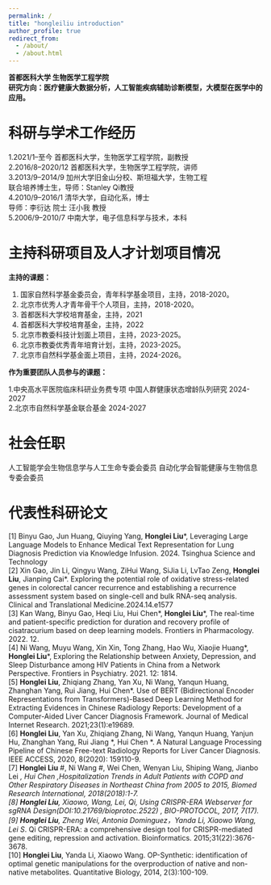 ```yaml
---
permalink: /
title: "hongleiliu introduction"
author_profile: true
redirect_from: 
  - /about/
  - /about.html
---
```

**首都医科大学 生物医学工程学院**    
**研究方向：医疗健康大数据分析，人工智能疾病辅助诊断模型，大模型在医学中的应用。**

科研与学术工作经历
======
1.2021/1–至今		首都医科大学，生物医学工程学院，副教授      
2.2016/8–2020/12		首都医科大学，生物医学工程学院，讲师      
3.2013/9–2014/9	加州大学旧金山分校、斯坦福大学，生物工程      
联合培养博士生，导师：Stanley Qi教授      
4.2010/9–2016/1	清华大学，自动化系，博士      
导师：李衍达 院士 汪小我 教授                   
5.2006/9–2010/7	中南大学，电子信息科学与技术，本科 

主持科研项目及人才计划项目情况
======
**主持的课题：**

1.	国家自然科学基金委员会，青年科学基金项目，主持，2018-2020。
2.	北京市优秀人才青年骨干个人项目，主持，2018-2020。
3.	首都医科大学校培育基金，主持，2021
4.	首都医科大学校培育基金，主持，2022
5.	北京市教委科技计划面上项目，主持，2023-2025。
6.	北京市教委优秀青年培育计划，主持，2023-2025。
7.	北京市自然科学基金面上项目，主持，2024-2026。

**作为重要团队人员参与的课题：**

1.中央高水平医院临床科研业务费专项  中国人群健康状态增龄队列研究  2024-2027     
2.北京市自然科学基金联合基金  2024-2027

社会任职
======
人工智能学会生物信息学与人工生命专委会委员
自动化学会智能健康与生物信息专委会委员

代表性科研论文
======
[1] Binyu Gao, Jun Huang, Qiuying Yang, **Honglei Liu***, Leveraging Large Language Models to Enhance Medical Text Representation for Lung Diagnosis Prediction via Knowledge Infusion. 2024. Tsinghua Science and Technology  
[2] Xin Gao, Jin Li, Qingyu Wang, ZiHui Wang, SiJia Li, LvTao Zeng, **Honglei Liu**, Jianping Cai*. Exploring the potential role of oxidative stress-related genes in colorectal cancer recurrence and establishing a recurrence assessment system based on single-cell and bulk RNA-seq analysis. Clinical and Translational Medicine.2024.14.e1577  
[3] Kan Wang, Binyu Gao, Heqi Liu, Hui Chen*, **Honglei Liu***, The real-time and patient-specific prediction for duration and recovery profile of cisatracurium based on deep learning models. Frontiers in Pharmacology. 2022. 12.  
[4] Ni Wang, Muyu Wang, Xin Xin, Tong Zhang, Hao Wu, Xiaojie Huang*, **Honglei Liu***, Exploring the Relationship between Anxiety, Depression, and Sleep Disturbance among HIV Patients in China from a Network Perspective. Frontiers in Psychiatry. 2021. 12: 1814.  
[5] **Honglei Liu**, Zhiqiang Zhang, Yan Xu, Ni Wang, Yanqun Huang, Zhanghan Yang, Rui Jiang, Hui Chen*. Use of BERT (Bidirectional Encoder Representations from Transformers)-Based Deep Learning Method for Extracting Evidences in Chinese Radiology Reports: Development of a Computer-Aided Liver Cancer Diagnosis Framework. Journal of Medical Internet Research. 2021;23(1):e19689.  
[6] **Honglei Liu**, Yan Xu, Zhiqiang Zhang, Ni Wang, Yanqun Huang, Yanjun Hu, Zhanghan Yang, Rui Jiang *, Hui Chen *. A Natural Language Processing Pipeline of Chinese Free-text Radiology Reports for Liver Cancer Diagnosis. IEEE ACCESS, 2020, 8(2020): 159110-9.  
[7] **Honglei Liu** #, Ni Wang #, Wei Chen, Wenyan Liu, Shiping Wang, Jianbo Lei *, Hui Chen *,Hospitalization Trends in Adult Patients with COPD and Other Respiratory Diseases in Northeast China from 2005 to 2015, Biomed Research International, 2018(2018):1-7.  
[8] **Honglei Liu**, Xiaowo, Wang, Lei, Qi, Using CRISPR-ERA Webserver for sgRNA Design(DOI:10.21769/bioprotoc.2522) , BIO-PROTOCOL, 2017, 7(17).  
[9] **Honglei Liu**, Zheng Wei, Antonia Dominguez，Yanda Li, Xiaowo Wang*, Lei S*. Qi  CRISPR-ERA: a comprehensive design tool for CRISPR-mediated gene editing, repression and activation. Bioinformatics. 2015;31(22):3676-3678.  
[10] **Honglei Liu**, Yanda Li, Xiaowo Wang. OP-Synthetic: identification of optimal genetic manipulations for the overproduction of native and non-native metabolites. Quantitative Biology, 2014, 2(3):100-109.  
